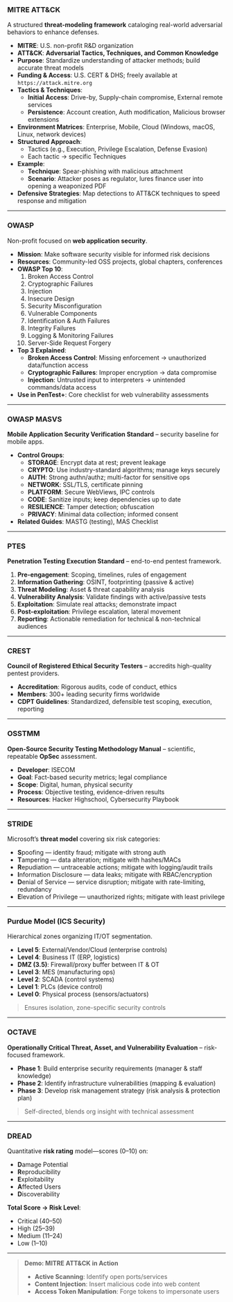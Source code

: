 ### MITRE ATT&CK  
A structured **threat-modeling framework** cataloging real-world adversarial behaviors to enhance defenses.

- **MITRE**: U.S. non-profit R&D organization  
- **ATT&CK**: **Adversarial Tactics, Techniques, and Common Knowledge**  
- **Purpose**: Standardize understanding of attacker methods; build accurate threat models  
- **Funding & Access**: U.S. CERT & DHS; freely available at `https://attack.mitre.org`  
- **Tactics & Techniques**:  
  - **Initial Access**: Drive-by, Supply-chain compromise, External remote services  
  - **Persistence**: Account creation, Auth modification, Malicious browser extensions  
- **Environment Matrices**: Enterprise, Mobile, Cloud (Windows, macOS, Linux, network devices)  
- **Structured Approach**:  
  - Tactics (e.g., Execution, Privilege Escalation, Defense Evasion)  
  - Each tactic → specific Techniques  
- **Example**:  
  - **Technique**: Spear-phishing with malicious attachment  
  - **Scenario**: Attacker poses as regulator, lures finance user into opening a weaponized PDF  
- **Defensive Strategies**: Map detections to ATT&CK techniques to speed response and mitigation  

---

### OWASP  
Non-profit focused on **web application security**.

- **Mission**: Make software security visible for informed risk decisions  
- **Resources**: Community-led OSS projects, global chapters, conferences  
- **OWASP Top 10**:  
  1. Broken Access Control  
  2. Cryptographic Failures  
  3. Injection  
  4. Insecure Design  
  5. Security Misconfiguration  
  6. Vulnerable Components  
  7. Identification & Auth Failures  
  8. Integrity Failures  
  9. Logging & Monitoring Failures  
  10. Server-Side Request Forgery  
- **Top 3 Explained**:  
  - **Broken Access Control**: Missing enforcement → unauthorized data/function access  
  - **Cryptographic Failures**: Improper encryption → data compromise  
  - **Injection**: Untrusted input to interpreters → unintended commands/data access  
- **Use in PenTest+**: Core checklist for web vulnerability assessments  

---

### OWASP MASVS  
**Mobile Application Security Verification Standard** – security baseline for mobile apps.

- **Control Groups**:  
  - **STORAGE**: Encrypt data at rest; prevent leakage  
  - **CRYPTO**: Use industry-standard algorithms; manage keys securely  
  - **AUTH**: Strong authn/authz; multi-factor for sensitive ops  
  - **NETWORK**: SSL/TLS, certificate pinning  
  - **PLATFORM**: Secure WebViews, IPC controls  
  - **CODE**: Sanitize inputs; keep dependencies up to date  
  - **RESILIENCE**: Tamper detection; obfuscation  
  - **PRIVACY**: Minimal data collection; informed consent  
- **Related Guides**: MASTG (testing), MAS Checklist  

---

### PTES  
**Penetration Testing Execution Standard** – end-to-end pentest framework.

1. **Pre-engagement**: Scoping, timelines, rules of engagement  
2. **Information Gathering**: OSINT, footprinting (passive & active)  
3. **Threat Modeling**: Asset & threat capability analysis  
4. **Vulnerability Analysis**: Validate findings with active/passive tests  
5. **Exploitation**: Simulate real attacks; demonstrate impact  
6. **Post-exploitation**: Privilege escalation, lateral movement  
7. **Reporting**: Actionable remediation for technical & non-technical audiences  

---

### CREST  
**Council of Registered Ethical Security Testers** – accredits high-quality pentest providers.

- **Accreditation**: Rigorous audits, code of conduct, ethics  
- **Members**: 300+ leading security firms worldwide  
- **CDPT Guidelines**: Standardized, defensible test scoping, execution, reporting  

---

### OSSTMM  
**Open-Source Security Testing Methodology Manual** – scientific, repeatable **OpSec** assessment.

- **Developer**: ISECOM  
- **Goal**: Fact-based security metrics; legal compliance  
- **Scope**: Digital, human, physical security  
- **Process**: Objective testing, evidence-driven results  
- **Resources**: Hacker Highschool, Cybersecurity Playbook  

---

### STRIDE  
Microsoft’s **threat model** covering six risk categories:

- **S**poofing — identity fraud; mitigate with strong auth  
- **T**ampering — data alteration; mitigate with hashes/MACs  
- **R**epudiation — untraceable actions; mitigate with logging/audit trails  
- **I**nformation Disclosure — data leaks; mitigate with RBAC/encryption  
- **D**enial of Service — service disruption; mitigate with rate-limiting, redundancy  
- **E**levation of Privilege — unauthorized rights; mitigate with least privilege  

---

### Purdue Model (ICS Security)  
Hierarchical zones organizing IT/OT segmentation.

- **Level 5**: External/Vendor/Cloud (enterprise controls)  
- **Level 4**: Business IT (ERP, logistics)  
- **DMZ (3.5)**: Firewall/proxy buffer between IT & OT  
- **Level 3**: MES (manufacturing ops)  
- **Level 2**: SCADA (control systems)  
- **Level 1**: PLCs (device control)  
- **Level 0**: Physical process (sensors/actuators)  
> Ensures isolation, zone-specific security controls  

---

### OCTAVE  
**Operationally Critical Threat, Asset, and Vulnerability Evaluation** – risk-focused framework.

- **Phase 1**: Build enterprise security requirements (manager & staff knowledge)  
- **Phase 2**: Identify infrastructure vulnerabilities (mapping & evaluation)  
- **Phase 3**: Develop risk management strategy (risk analysis & protection plan)  
> Self-directed, blends org insight with technical assessment  

---

### DREAD  
Quantitative **risk rating** model—scores (0–10) on:

- **D**amage Potential  
- **R**eproducibility  
- **E**xploitability  
- **A**ffected Users  
- **D**iscoverability  

**Total Score → Risk Level**:  
- Critical (40–50)  
- High (25–39)  
- Medium (11–24)  
- Low (1–10)  

---

> **Demo: MITRE ATT&CK in Action**  
> - **Active Scanning**: Identify open ports/services  
> - **Content Injection**: Insert malicious code into web content  
> - **Access Token Manipulation**: Forge tokens to impersonate users  
